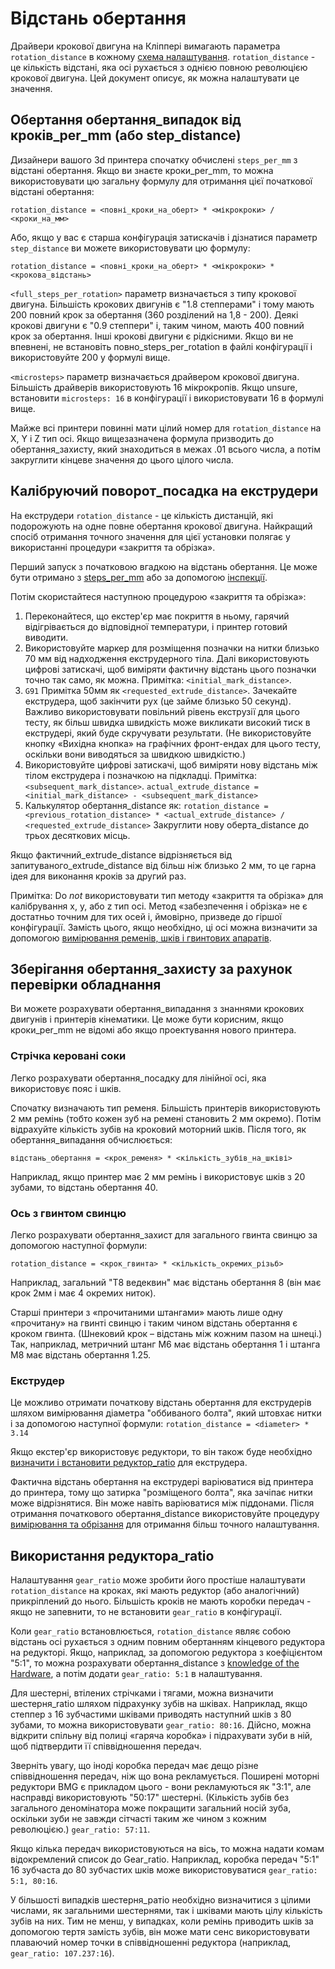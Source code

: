 # Відстань обертання

Драйвери крокової двигуна на Кліппері вимагають параметра `rotation_distance` в кожному [схема налаштування](Config_Reference.md#stepper). `rotation_distance` - це кількість відстані, яка осі рухається з однією повною революцією крокової двигуна. Цей документ описує, як можна налаштувати це значення.

## Обертання обертання_випадок від кроків_per_mm (або step_distance)

Дизайнери вашого 3d принтера спочатку обчислені `steps_per_mm` з відстані обертання. Якщо ви знаєте кроки_per_mm, то можна використовувати цю загальну формулу для отримання цієї початкової відстані обертання:

```
rotation_distance = <повні_кроки_на_оберт> * <мікрокроки> / <кроки_на_мм>
```

Або, якщо у вас є старша конфігурація затискачів і дізнатися параметр `step_distance` ви можете використовувати цю формулу:

```
rotation_distance = <повні_кроки_на_оберт> * <мікрокроки> * <крокова_відстань>
```

`<full_steps_per_rotation>` параметр визначається з типу крокової двигуна. Більшість крокових двигунів є "1.8 степперами" і тому мають 200 повний крок за обертання (360 розділений на 1,8 - 200). Деякі крокові двигуни є "0.9 степпери" і, таким чином, мають 400 повний крок за обертання. Інші крокові двигуни є рідкісними. Якщо ви не впевнені, не встановіть повно_steps_per_rotation в файлі конфігурації і використовуйте 200 у формулі вище.

`<microsteps>` параметр визначається драйвером крокової двигуна. Більшість драйверів використовують 16 мікрокропів. Якщо unsure, встановити `microsteps: 16` в конфігурації і використовувати 16 в формулі вище.

Майже всі принтери повинні мати цілий номер для `rotation_distance` на X, Y і Z тип осі. Якщо вищезазначена формула призводить до обертання_захисту, який знаходиться в межах .01 всього числа, а потім закруглити кінцеве значення до цього цілого числа.

## Калібруючий поворот_посадка на екструдери

На екструдери `rotation_distance` - це кількість дистанцій, які подорожують на одне повне обертання крокової двигуна. Найкращий спосіб отримання точного значення для цієї установки полягає у використанні процедури «закриття та обрізка».

Перший запуск з початковою вгадкою на відстань обертання. Це може бути отримано з [steps_per_mm](#obtaining-rotation_distance-from-steps_per_mm-or-step_distance) або за допомогою [інспекції](#extruder).

Потім скористайтеся наступною процедурою «закриття та обрізка»:

1. Переконайтеся, що екстер'єр має покриття в ньому, гарячий відігрівається до відповідної температури, і принтер готовий виводити.
1. Використовуйте маркер для розміщення позначки на нитки близько 70 мм від надходження екструдерного тіла. Далі використовують цифрові затискачі, щоб виміряти фактичну відстань цього позначки точно так само, як можна. Примітка: `<initial_mark_distance>`.
1. `G91` Примітка 50мм як `<requested_extrude_distance>`. Зачекайте екструдера, щоб закінчити рух (це займе близько 50 секунд). Важливо використовувати повільний рівень екструзії для цього тесту, як більш швидка швидкість може викликати високий тиск в екструдері, який буде скручувати результати. (Не використовуйте кнопку «Вихідна кнопка» на графічних фронт-ендах для цього тесту, оскільки вони виводяться за швидкою швидкістю.)
1. Використовуйте цифрові затискачі, щоб виміряти нову відстань між тілом екструдера і позначкою на підкладці. Примітка: `<subsequent_mark_distance>`. `actual_extrude_distance = <initial_mark_distance> - <subsequent_mark_distance>`
1. Калькулятор обертання_distance як: `rotation_distance = <previous_rotation_distance> * <actual_extrude_distance> / <requested_extrude_distance>` Закруглити нову оберта_distance до трьох десяткових місць.

Якщо фактичний_extrude_distance відрізняється від запитуваного_extrude_distance від більш ніж близько 2 мм, то це гарна ідея для виконання кроків за другий раз.

Примітка: Do *not* використовувати тип методу «закриття та обрізка» для калібрування x, y, або z тип осі. Метод «забезпечення і обрізка» не є достатньо точним для тих осей і, ймовірно, призведе до гіршої конфігурації. Замість цього, якщо необхідно, ці осі можна визначити за допомогою [вимірювання ременів, шків і гвинтових апаратів](#obtaining-rotation_distance-by-inspecting-the-hardware).

## Зберігання обертання_захисту за рахунок перевірки обладнання

Ви можете розрахувати обертання_випадання з знаннями крокових двигунів і принтерів кінематики. Це може бути корисним, якщо кроки_per_mm не відомі або якщо проектування нового принтера.

### Стрічка керовані соки

Легко розрахувати обертання_посадку для лінійної осі, яка використовує пояс і шків.

Спочатку визначають тип ременя. Більшість принтерів використовують 2 мм ремінь (тобто кожен зуб на ремені становить 2 мм окремо). Потім відрахуйте кількість зубів на кроковий моторний шків. Після того, як обертання_випадання обчислюється:

```
відстань_обертання = <крок_ременя> * <кількість_зубів_на_шківі>
```

Наприклад, якщо принтер має 2 мм ремінь і використовує шків з 20 зубами, то відстань обертання 40.

### Ось з гвинтом свинцю

Легко розрахувати обертання_захист для загального гвинта свинцю за допомогою наступної формули:

```
rotation_distance = <крок_гвинта> * <кількість_окремих_різьб>
```

Наприклад, загальний "T8 ведеквин" має відстань обертання 8 (він має крок 2мм і має 4 окремих ниток).

Старші принтери з «прочитаними штангами» мають лише одну «прочитану» на гвинті свинцю і таким чином відстань обертання є кроком гвинта. (Шнековий крок – відстань між кожним пазом на шнеці.) Так, наприклад, метричний штанг M6 має відстань обертання 1 і штанга M8 має відстань обертання 1.25.

### Екструдер

Це можливо отримати початкову відстань обертання для екструдерів шляхом вимірювання діаметра "оббиваного болта", який штовхає нитки і за допомогою наступної формули: `rotation_distance = <diameter> * 3.14`

Якщо екстер'єр використовує редуктори, то він також буде необхідно [визначити і встановити редуктор_ratio](#using-a-gear_ratio) для екструдера.

Фактична відстань обертання на екструдері варіюватися від принтера до принтера, тому що затирка "розміщеного болта", яка зачіпає нитки може відрізнятися. Він може навіть варіюватися між піддонами. Після отримання початкового обертання_distance використовуйте процедуру [вимірювання та обрізання](#calibrating-rotation_distance-on-extruders) для отримання більш точного налаштування.

## Використання редуктора_ratio

Налаштування `gear_ratio` може зробити його простіше налаштувати `rotation_distance` на кроках, які мають редуктор (або аналогічний) прикріплений до нього. Більшість кроків не мають коробки передач - якщо не запевнити, то не встановити `gear_ratio` в конфігурації.

Коли `gear_ratio` встановлюється, `rotation_distance` являє собою відстань осі рухається з одним повним обертанням кінцевого редуктора на редукторі. Якщо, наприклад, за допомогою редуктора з коефіцієнтом "5:1", то можна розрахувати обертання_distance з [knowledge of the Hardware](#obtaining-rotation_distance-by-inspecting-the-hardware), а потім додати `gear_ratio: 5:1` в налаштування.

Для шестерні, втілених стрічками і тягами, можна визначити шестерня_ratio шляхом підрахунку зубів на шківах. Наприклад, якщо степпер з 16 зубчастими шківами приводять наступний шків з 80 зубами, то можна використовувати `gear_ratio: 80:16`. Дійсно, можна відкрити спільну від полиці «гаряча коробка» і підрахувати зуби в ній, щоб підтвердити її співвідношення передач.

Зверніть увагу, що іноді коробка передач має дещо різне співвідношення передач, ніж що вона рекламується. Поширені моторні редуктори BMG є прикладом цього - вони рекламуються як "3:1", але насправді використовують "50:17" шестерні. (Кількість зубів без загального деномінатора може покращити загальний носій зуба, оскільки зуби не завжди сітчасті таким же чином з кожним революцією.) `gear_ratio: 57:11`.

Якщо кілька передач використовуються на вісь, то можна надати комам відокремлений список до Gear_ratio. Наприклад, коробка передач "5:1" 16 зубчаста до 80 зубчастих шків може використовуватися `gear_ratio: 5:1, 80:16`.

У більшості випадків шестерня_ратіо необхідно визначитися з цілими числами, як загальними шестернями, так і шківами мають цілу кількість зубів на них. Тим не менш, у випадках, коли ремінь приводить шків за допомогою тертя замість зубів, він може мати сенс використовувати плаваючий номер точки в співвідношенні редуктора (наприклад, `gear_ratio: 107.237:16`).

